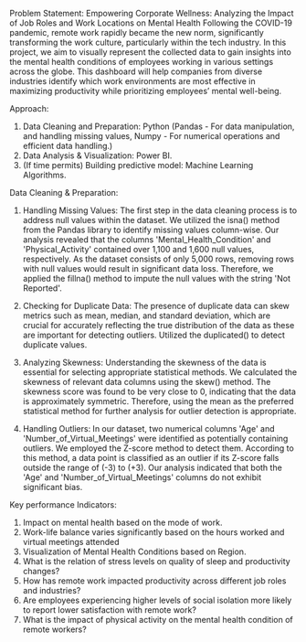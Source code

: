 Problem Statement: 
Empowering Corporate Wellness: Analyzing the Impact of Job Roles and Work Locations on Mental Health
Following the COVID-19 pandemic, remote work rapidly became the new norm, significantly transforming the work culture, particularly within the tech industry. In this project, we aim to visually represent the collected data to gain insights into the mental health conditions of employees working in various settings across the globe. This dashboard will help companies from diverse industries identify which work environments are most effective in maximizing productivity while prioritizing employees’ mental well-being.

Approach: 
1) Data Cleaning and Preparation: Python (Pandas - For data manipulation, and handling missing values, Numpy - For numerical operations and efficient data handling.)
2) Data Analysis & Visualization: Power BI.
3) (If time permits) Building predictive model: Machine Learning Algorithms.

Data Cleaning & Preparation: 

1. Handling Missing Values: The first step in the data cleaning process is to address null values within the dataset. We utilized the isna() method from the Pandas library to identify missing values column-wise. Our analysis revealed that the columns 'Mental_Health_Condition' and 'Physical_Activity' contained over 1,100 and 1,600 null values, respectively. As the dataset consists of only 5,000 rows, removing rows with null values would result in significant data loss. Therefore, we applied the fillna() method to impute the null values with the string 'Not Reported'.

3. Checking for Duplicate Data: The presence of duplicate data can skew metrics such as mean, median, and standard deviation, which are crucial for accurately reflecting the true distribution of the data as these are important for detecting outliers. Utilized the duplicated() to detect duplicate values.

4. Analyzing Skewness: Understanding the skewness of the data is essential for selecting appropriate statistical methods. We calculated the skewness of relevant data columns using the skew() method. The skewness score was found to be very close to 0, indicating that the data is approximately symmetric. Therefore, using the mean as the preferred statistical method for further analysis for outlier detection is appropriate.

5. Handling Outliers: In our dataset, two numerical columns 'Age' and 'Number_of_Virtual_Meetings' were identified as potentially containing outliers. We employed the Z-score method to detect them. According to this method, a data point is classified as an outlier if its Z-score falls outside the range of (-3) to (+3). Our analysis indicated that both the 'Age' and 'Number_of_Virtual_Meetings' columns do not exhibit significant bias.

Key performance Indicators:
1) Impact on mental health based on the mode of work.
2) Work-life balance varies significantly based on the hours worked and virtual meetings attended 
3) Visualization of Mental Health Conditions based on Region.
4) What is the relation of stress levels on quality of sleep and productivity changes?
5) How has remote work impacted productivity across different job roles and industries?
6) Are employees experiencing higher levels of social isolation more likely to report lower satisfaction with remote work?
7) What is the impact of physical activity on the mental health condition of remote workers?

